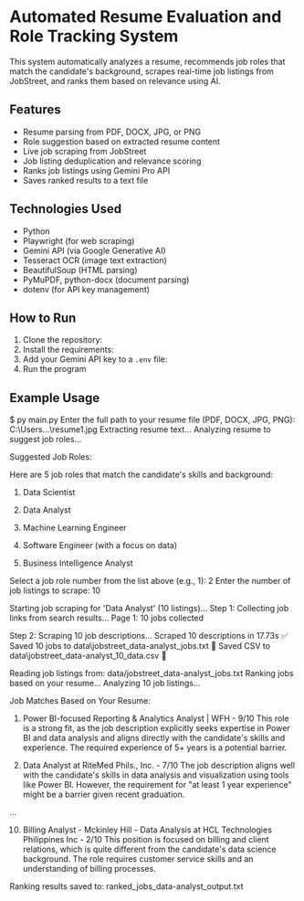 # Automated Resume Evaluation and Role Tracking System

This system automatically analyzes a resume, recommends job roles that match the candidate's background, scrapes real-time job listings from JobStreet, and ranks them based on relevance using AI.

##  Features
- Resume parsing from PDF, DOCX, JPG, or PNG
- Role suggestion based on extracted resume content
- Live job scraping from JobStreet
- Job listing deduplication and relevance scoring
- Ranks job listings using Gemini Pro API
- Saves ranked results to a text file

##  Technologies Used
- Python
- Playwright (for web scraping)
- Gemini API (via Google Generative AI)
- Tesseract OCR (image text extraction)
- BeautifulSoup (HTML parsing)
- PyMuPDF, python-docx (document parsing)
- dotenv (for API key management)

##  How to Run
1. Clone the repository:
2. Install the requirements:
3. Add your Gemini API key to a `.env` file:   
4. Run the program

## Example Usage

$ py main.py
Enter the full path to your resume file (PDF, DOCX, JPG, PNG): C:\Users...\resume1.jpg
Extracting resume text...
Analyzing resume to suggest job roles...

Suggested Job Roles:

Here are 5 job roles that match the candidate's skills and background:

1. Data Scientist

2. Data Analyst

3. Machine Learning Engineer

4. Software Engineer (with a focus on data)

5. Business Intelligence Analyst

Select a job role number from the list above (e.g., 1): 2
Enter the number of job listings to scrape: 10

Starting job scraping for 'Data Analyst' (10 listings)...
Step 1: Collecting job links from search results...
Page 1: 10 jobs collected

Step 2: Scraping 10 job descriptions...
Scraped 10 descriptions in 17.73s
✅ Saved 10 jobs to data\jobstreet_data-analyst_jobs.txt
📄 Saved CSV to data\jobstreet_data-analyst_10_data.csv 🎉

Reading job listings from: data/jobstreet_data-analyst_jobs.txt
Ranking jobs based on your resume...
Analyzing 10 job listings...

Job Matches Based on Your Resume:

1. Power BI-focused Reporting & Analytics Analyst | WFH - 9/10
This role is a strong fit, as the job description explicitly seeks expertise in Power BI and data analysis and aligns directly with the candidate's skills and experience. The required experience of 5+ years is a potential barrier.

2. Data Analyst at RiteMed Phils., Inc. - 7/10
The job description aligns well with the candidate's skills in data analysis and visualization using tools like Power BI. However, the requirement for "at least 1 year experience" might be a barrier given recent graduation.

...

10. Billing Analyst - Mckinley Hill - Data Analysis at HCL Technologies Philippines Inc - 2/10
This position is focused on billing and client relations, which is quite different from the candidate's data science background. The role requires customer service skills and an understanding of billing processes.

Ranking results saved to: ranked_jobs_data-analyst_output.txt
